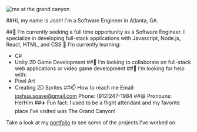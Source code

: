 

![me at the grand canyon](https://imgur.com/DnGjIV1)

##Hi, my name is Josh! I'm a Software Engineer in Atlanta, GA.

##:eyes: I’m currently seeking a full time opportunity as a Software Engineer. I specialize in developing full-stack applications with Javascript, Node.js, React, HTML, and CSS
🌱 I’m currently learning:
- C# 
- Unity 2D Game Development 
##👯 I’m looking to collaborate on full-stack web applications or video game development
##🤔 I’m looking for help with: 
- Pixel Art 
- Creating 2D Sprites
##📫 How to reach me 
Email: joshua.soave@gmail.com
Phone: (912)247-1984
##😄 Pronouns: He/Him
##:airplane: Fun fact: I used to be a flight attendant and my favorite place I've visited was The Grand Canyon! 


Take a look at my [portfolio](https://joshsoave.com/) to see some of the projects I've worked on.
